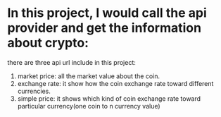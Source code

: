 # In this project, I would call the api provider and get the information about crypto:
there are three api url include in this project:
  1. market price: all the market value about the coin.
  2. exchange rate: it show how the coin exchange rate toward different currencies.
  3. simple price: it shows which kind of coin exchange rate toward particular currency(one coin to n currency value)
